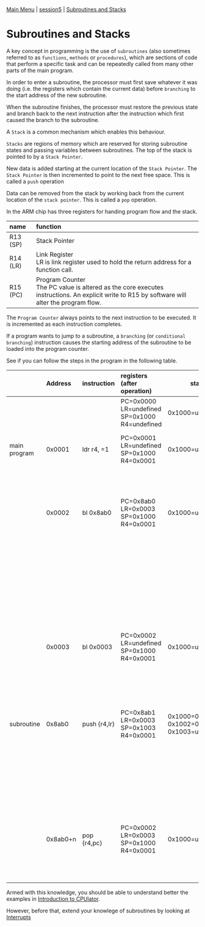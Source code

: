 [Main Menu](../../sessions/README.md) | [session5](../../session5/) | [Subroutines and Stacks](../docs/stacks-routines.md)

# Subroutines and Stacks

A key concept in programming is the use of `subroutines` (also sometimes referred to as `functions`, `methods` or `procedures`), which are sections of code that perform a specific task and can be repeatedly called from many other parts of the main program.

In order to enter a subroutine, the processor must first save whatever it was doing (i.e. the registers which contain the current data) before `branching` to the start address of the new subroutine.

When the subroutine finishes, the processor must restore the previous state and branch back to the next instruction after the instruction which first caused the branch to the subroutine.

A `Stack` is a common mechanism which enables this behaviour.

`Stacks` are regions of memory which are reserved for storing subroutine states and passing variables between subroutines.
The top of the stack is pointed to by a `Stack Pointer`.

New data is added starting at the current location of the `Stack Pointer`.
The `Stack Pointer` is then incremented to point to the next free space.
This is called a `push` operation

Data can be removed from the stack by working back from the current location of the `stack pointer`.
This is called a `pop` operation.

In the ARM chip has three registers for handing program flow and the stack.

| name               | function                        |
|:-------------------|:--------------------------------|
|R13 (SP)            | Stack Pointer                   |
|R14 (LR)            | Link Register<BR>LR is link register used to hold the return address for a function call.                   |
|R15 (PC)            | Program Counter<BR> The PC value is altered as the core executes instructions. An explicit write to R15 by software will alter the program flow. |

The `Program Counter` always points to the next instruction to be executed. 
It is incremented as each instruction completes.

If a program wants to jump to a subroutine, a `branching` (or `conditional branching`) instruction causes the starting address of the subroutine to be loaded into the program counter.

See if you can follow the steps in the program in the following table.

|                     |Address | instruction       |  registers (after operation)                       | stack                                                   |(step) and explanation    |
|:--------------------|:-------|:------------------|:---------------------------------------------------|---------------------------------------------------------|---------------|
|                     |        |                   |PC=0x0000<BR>LR=undefined<BR>SP=0x1000<BR>R4=undefined   |0x1000=undefined                                       |(0) Initial state |
|main program         | 0x0001 | ldr r4, =1        |PC=0x0001<BR>LR=undefined<BR>SP=0x1000<BR>R4=0x0001 |0x1000=undefined                                            |(1)  LDR (LoaD Register) r4 with number 1             |
|                     | 0x0002 | bl 0x8ab0         |PC=0x8ab0<BR>LR=0x0003<BR>SP=0x1000<BR>R4=0x0001    |0x1000=undefined                                            |(2) BL (Branch to Label) to subroutine at address 0x8ab0<BR>Record next instruction address (0x0003) in LR |
|                     |        |                   |                                                    |<BR><BR><BR>                                             | (At this point the program jumps to the subroutine at 0x8ab0)              |
|                     | 0x0003 | bl 0x0003         |PC=0x0002<BR>LR=undefined<BR>SP=0x1000<BR>R4=0x0001 |0x1000=undefined                                          |(6) Resume main program<BR>(now in continuous loop indicating end of program) |      
|                     |        |                   |                                                    |<BR><BR><BR>                                                         |               |
|subroutine           | 0x8ab0 | push {r4,lr}     |PC=0x8ab1<BR>LR=0x0003<BR>SP=0x1003<BR>R4=0x0001    |0x1000=0x0001(r4)<BR>0x1002=0x0003(lr)<BR>0x1003=undefined|(3) Push r4 and LR onto stack              |
|                     |        |                   |                                                    |<BR><BR><BR>                                             |(4) Do n main instructions of subroutine before returning              |
|                     | 0x8ab0+n | pop {r4,pc}       |PC=0x0002<BR>LR=0x0003<BR>SP=0x1000<BR>R4=0x0001 |0x1000=undefined                                          |(5) Pop r4 off stack<BR>Pop LR off stack INTO PC which causes a branch back to the main program at 0x0003  |


Armed with this knowledge, you should be able to understand better the examples in [Introduction to CPUlator](../docs/IntroToCPUlator.md).

However, before that, extend your knowlege of subroutines by looking at [Interrupts](../docs/Interrupts.md) 


